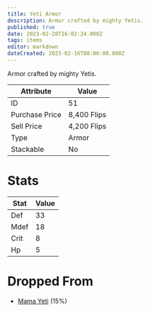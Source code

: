 ```yaml
---
title: Yeti Armor
description: Armor crafted by mighty Yetis.
published: true
date: 2023-02-28T16:02:24.000Z
tags: items
editor: markdown
dateCreated: 2023-02-16T00:00:00.000Z
---
```


Armor crafted by mighty Yetis.

|Attribute|Value|
|-|-|
|ID|51|
|Purchase Price|8,400 Flips|
|Sell Price|4,200 Flips|
|Type|Armor|
|Stackable|No|

# Stats
|Stat|Value|
|-|-|
|Def|33|
|Mdef|18|
|Crit|8|
|Hp|5|

# Dropped From
 * [Mama Yeti](/monsters/mama-yeti) (15%)
